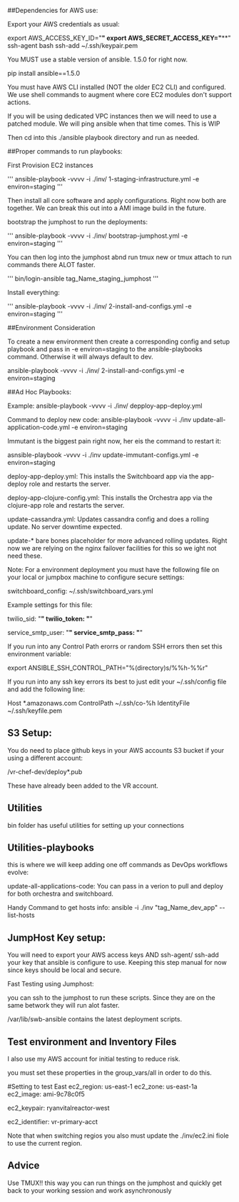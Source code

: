 ##Dependencies for AWS use:


Export your AWS credentials as usual:

   export AWS_ACCESS_KEY_ID="****"
   export AWS_SECRET_ACCESS_KEY="******"
   ssh-agent bash
   ssh-add ~/.ssh/keypair.pem


You MUST use a stable version of ansible. 1.5.0 for right now.

pip install ansible==1.5.0

You must have AWS CLI installed (NOT the older EC2 CLI) and configured.  We use shell commands to augment where core EC2 modules don't support actions.

If you will be using dedicated VPC instances then we will need to use a patched module. We will ping ansible when that time comes. This is WIP

Then cd into this ./ansible playbook directory and run as needed.


##Proper commands to run playbooks:

First Provision EC2 instances

'''
ansible-playbook -vvvv -i ./inv/ 1-staging-infrastructure.yml -e environ=staging
'''

Then install all core software and apply configurations. Right now both are together. We can break this out into a AMI image build in the future.

bootstrap the jumphost to run the deployments:

'''
ansible-playbook -vvvv -i ./inv/ bootstrap-jumphost.yml -e environ=staging
'''

You can then log into the jumphost abnd run tmux new or tmux attach to run commands there ALOT faster.

'''
bin/login-ansible tag_Name_staging_jumphost
'''

Install everything:

'''
ansible-playbook -vvvv -i ./inv/ 2-install-and-configs.yml -e environ=staging
'''

##Environment Consideration

To create a new environment then create a corresponding config and setup playbook and pass in -e environ=staging to the ansible-playbooks command.  Otherwise it will always default to dev.


ansible-playbook -vvvv -i ./inv/ 2-install-and-configs.yml -e environ=staging


##Ad Hoc Playbooks:

Example: ansible-playbook -vvvv -i ./inv/ depploy-app-deploy.yml


Command to deploy new code:
ansible-playbook -vvvv -i ./inv update-all-application-code.yml -e environ=staging


Immutant is the biggest pain right now, her eis the command to restart it:

asnsible-playbook -vvvv -i ./inv update-immutant-configs.yml -e environ=staging



deploy-app-deploy.yml:  This installs the Switchboard app via the app-deploy role and restarts the server.

deploy-app-clojure-config.yml:  This installs the Orchestra app via the clojure-app role and restarts the server.


update-cassandra.yml:  Updates cassandra config and does a rolling update. No server downtime expected.

update-*  bare bones placeholder for more advanced rolling updates.  Right now we are relying on the nginx failover facilities for this so we ight not need these.



Note: For a environment deployment you must have the following file  on your local or jumpbox machine to configure secure settings:

switchboard_config: ~/.ssh/switchboard_vars.yml

Example settings for this file:

 twilio_sid: "****"
 twilio_token: "****"


 service_smtp_user: "********************************"
 service_smtp_pass: "********************************"



 If you run into any Control Path erorrs or random SSH errors then set this environment variable:

 export  ANSIBLE_SSH_CONTROL_PATH="%(directory)s/%%h-%%r"

 If you run into any ssh key errors its best to just edit your ~/.ssh/config file and add the following line:

 Host *.amazonaws.com
    ControlPath ~/.ssh/co-%h
    IdentityFile ~/.ssh/keyfile.pem




## S3 Setup:

 You do need to place github keys in your AWS accounts S3 bucket if your using a different account:

 /vr-chef-dev/deploy*.pub

 These have already been added to the VR account.

## Utilities

 bin folder has useful utilities for setting up your connections

 ## Utilities-playbooks

 this is where we will keep adding one off commands as DevOps workflows evolve:

 update-all-applications-code:  You can pass in a verion to pull and deploy for both orchestra and switchboard.


 Handy Command to get hosts info:  ansible -i ./inv "tag_Name_dev_app" --list-hosts


## JumpHost Key setup:

 You will need to export your 
 AWS access keys AND ssh-agent/ ssh-add your key that ansible is configure to use.  Keeping this step manual for now since keys should be local and secure.

  Fast Testing using Jumphost:

 you can ssh to the jumphost to run these scripts. Since they are on the same betwork they will run alot faster.

 /var/lib/swb-ansible contains the latest deployment scripts.

 ## Test environment and Inventory Files

 I also use my AWS account for initial testing to reduce risk.

 you must set these properties in the group_vars/all  in order to do this.

 #Setting to test East
ec2_region: us-east-1
ec2_zone: us-east-1a
ec2_image: ami-9c78c0f5

ec2_keypair: ryanvitalreactor-west

ec2_identifier: vr-primary-acct

Note that when switching regios you also must update the ./inv/ec2.ini fiole to use the current region.

## Advice

 Use TMUX!! this way you can run things on the jumphost and quickly get back to your working session and work asynchronously




